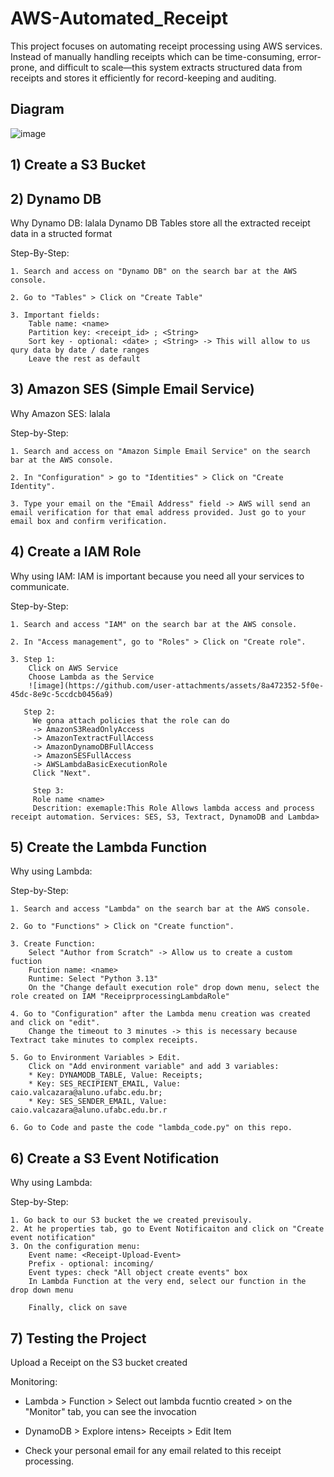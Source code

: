 # AWS-Automated_Receipt
This project focuses on automating receipt processing using AWS services. Instead of manually handling receipts which can be time-consuming, error-prone, and difficult to scale—this system extracts structured data from receipts and stores it efficiently for record-keeping and auditing.

## Diagram
![image](https://automate-receipt-bucket.s3.us-east-1.amazonaws.com/DiagramReceiptProcess.drawio.png)

## 1) Create a S3 Bucket

## 2) Dynamo DB

  Why Dynamo DB: lalala Dynamo DB Tables store all the extracted receipt data in a structed format

  Step-By-Step:
    
    1. Search and access on "Dynamo DB" on the search bar at the AWS console.
    
    2. Go to "Tables" > Click on "Create Table"
    
    3. Important fields:
        Table name: <name>
        Partition key: <receipt_id> ; <String>
        Sort key - optional: <date> ; <String> -> This will allow to us qury data by date / date ranges
        Leave the rest as default
  
## 3) Amazon SES (Simple Email Service) 

  Why Amazon SES: lalala

  Step-by-Step:

    1. Search and access on "Amazon Simple Email Service" on the search bar at the AWS console.
    
    2. In "Configuration" > go to "Identities" > Click on "Create Identity".
    
    3. Type your email on the "Email Address" field -> AWS will send an email verification for that emal address provided. Just go to your email box and confirm verification.

## 4) Create a IAM Role

  Why using IAM: IAM is important because you need all your services to communicate.

  Step-by-Step:

    1. Search and access "IAM" on the search bar at the AWS console.
    
    2. In "Access management", go to "Roles" > Click on "Create role".
    
    3. Step 1:
        Click on AWS Service
        Choose Lambda as the Service
        ![image](https://github.com/user-attachments/assets/8a472352-5f0e-45dc-8e9c-5ccdcb0456a9)
       
       Step 2:
         We gona attach policies that the role can do
         -> AmazonS3ReadOnlyAccess
         -> AmazonTextractFullAccess
         -> AmazonDynamoDBFullAccess
         -> AmazonSESFullAccess
         -> AWSLambdaBasicExecutionRole
         Click "Next".
         
         Step 3:
         Role name <name>
         Descrition: exemaple:This Role Allows lambda access and process receipt automation. Services: SES, S3, Textract, DynamoDB and Lambda>

## 5) Create the Lambda Function

  Why using Lambda:

  Step-by-Step:

    1. Search and access "Lambda" on the search bar at the AWS console.
    
    2. Go to "Functions" > Click on "Create function".
    
    3. Create Function:
        Select "Author from Scratch" -> Allow us to create a custom fuction
        Fuction name: <name>
        Runtime: Select "Python 3.13"
        On the "Change default execution role" drop down menu, select the role created on IAM "ReceiprprocessingLambdaRole"
    
    4. Go to "Configuration" after the Lambda menu creation was created and click on "edit".
        Change the timeout to 3 minutes -> this is necessary because Textract take minutes to complex receipts.
    
    5. Go to Environment Variables > Edit.
        Click on "Add environment variable" and add 3 variables:
        * Key: DYNAMODB_TABLE, Value: Receipts;
        * Key: SES_RECIPIENT_EMAIL, Value: caio.valcazara@aluno.ufabc.edu.br;
        * Key: SES_SENDER_EMAIL, Value: caio.valcazara@aluno.ufabc.edu.br.r
    
    6. Go to Code and paste the code "lambda_code.py" on this repo.

## 6) Create a S3 Event Notification

  Why using Lambda:

  Step-by-Step:

    1. Go back to our S3 bucket the we created previsouly.
    2. At he properties tab, go to Event Notificaiton and click on "Create event notification"
    3. On the configuration menu:
        Event name: <Receipt-Upload-Event>
        Prefix - optional: incoming/
        Event types: check "All object create events" box
        In Lambda Function at the very end, select our function in the drop down menu

        Finally, click on save

## 7) Testing the Project

  Upload a Receipt on the S3 bucket created

  Monitoring:
  
  * Lambda > Function > Select out lambda fucntio created > on the "Monitor" tab, you can see the invocation

  * DynamoDB > Explore intens> Receipts > Edit Item
    
  * Check your personal email for any email related to this receipt processing.
  






















    
